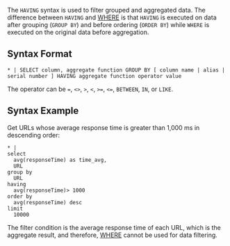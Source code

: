 The `HAVING` syntax is used to filter grouped and aggregated data. The difference between `HAVING` and [WHERE](https://intl.cloud.tencent.com/document/product/614/38736) is that `HAVING` is executed on data after grouping (`GROUP BY`) and before ordering (`ORDER BY`) while `WHERE` is executed on the original data before aggregation.

## Syntax Format

```
* | SELECT column, aggregate function GROUP BY [ column name | alias | serial number ] HAVING aggregate function operator value
```

The operator can be `=`, `<>`, `>`, `<`, `>=`, `<=`, `BETWEEN`, `IN`, or `LIKE`.

## Syntax Example

Get URLs whose average response time is greater than 1,000 ms in descending order:
```
* | 
select 
  avg(responseTime) as time_avg, 
  URL 
group by 
  URL 
having 
  avg(responseTime)> 1000 
order by 
  avg(responseTime) desc 
limit 
  10000
```

The filter condition is the average response time of each URL, which is the aggregate result, and therefore, [WHERE](https://intl.cloud.tencent.com/document/product/614/38736) cannot be used for data filtering.

